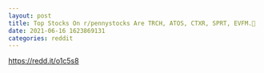 ```yaml
--- 
layout: post 
title: Top Stocks On r/pennystocks Are TRCH, ATOS, CTXR, SPRT, EVFM.💎 
date: 2021-06-16 1623869131 
categories: reddit 
--- 
```

https://redd.it/o1c5s8